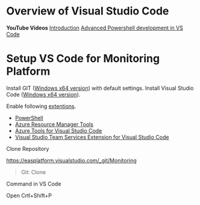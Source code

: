 # Overview of Visual Studio Code

**YouTube Videos**
[Introduction](https://www.youtube.com/watch?v=qmO9X96v5kM)
[Advanced Powershell development in VS Code](https://www.youtube.com/watch?v=Y3aALvpNZrk)

# Setup VS Code for Monitoring Platform

Install GIT ([Windows x64 version](https://git-scm.com/download/win)) with default settings.
Install Visual Studio Code ([Windows x64 version](https://go.microsoft.com/fwlink/?Linkid=852157)).


Enable following [extentions](https://code.visualstudio.com/docs/editor/extension-gallery).
- [PowerShell](https://marketplace.visualstudio.com/items?itemName=ms-vscode.PowerShell)
- [Azure Resource Manager Tools](https://marketplace.visualstudio.com/items?itemName=msazurermtools.azurerm-vscode-tools)
- [Azure Tools for Visual Studio Code](https://marketplace.visualstudio.com/items?itemName=bradygaster.azuretoolsforvscode)
- [Visual Studio Team Services Extension for Visual Studio Code](https://marketplace.visualstudio.com/items?itemName=ms-vsts.team)

Clone Repository

https://easplatform.visualstudio.com/_git/Monitoring
>Git: Clone



Command in VS Code

Open
Crtl+Shift+P



